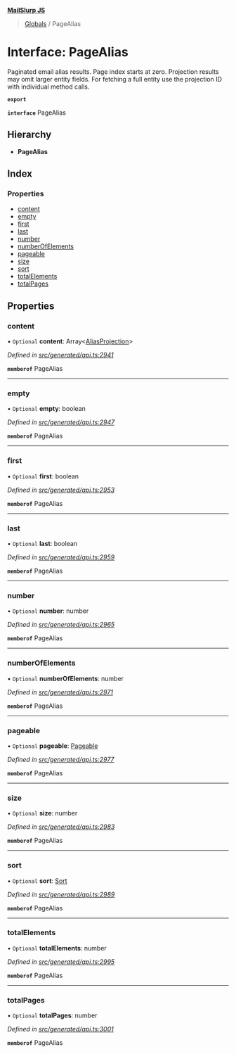 **[MailSlurp JS](../README.md)**

> [Globals](../README.md) / PageAlias

# Interface: PageAlias

Paginated email alias results. Page index starts at zero. Projection results may omit larger entity fields. For fetching a full entity use the projection ID with individual method calls.

**`export`** 

**`interface`** PageAlias

## Hierarchy

* **PageAlias**

## Index

### Properties

* [content](pagealias.md#content)
* [empty](pagealias.md#empty)
* [first](pagealias.md#first)
* [last](pagealias.md#last)
* [number](pagealias.md#number)
* [numberOfElements](pagealias.md#numberofelements)
* [pageable](pagealias.md#pageable)
* [size](pagealias.md#size)
* [sort](pagealias.md#sort)
* [totalElements](pagealias.md#totalelements)
* [totalPages](pagealias.md#totalpages)

## Properties

### content

• `Optional` **content**: Array\<[AliasProjection](aliasprojection.md)>

*Defined in [src/generated/api.ts:2941](https://github.com/mailslurp/mailslurp-client/blob/67ec74c/src/generated/api.ts#L2941)*

**`memberof`** PageAlias

___

### empty

• `Optional` **empty**: boolean

*Defined in [src/generated/api.ts:2947](https://github.com/mailslurp/mailslurp-client/blob/67ec74c/src/generated/api.ts#L2947)*

**`memberof`** PageAlias

___

### first

• `Optional` **first**: boolean

*Defined in [src/generated/api.ts:2953](https://github.com/mailslurp/mailslurp-client/blob/67ec74c/src/generated/api.ts#L2953)*

**`memberof`** PageAlias

___

### last

• `Optional` **last**: boolean

*Defined in [src/generated/api.ts:2959](https://github.com/mailslurp/mailslurp-client/blob/67ec74c/src/generated/api.ts#L2959)*

**`memberof`** PageAlias

___

### number

• `Optional` **number**: number

*Defined in [src/generated/api.ts:2965](https://github.com/mailslurp/mailslurp-client/blob/67ec74c/src/generated/api.ts#L2965)*

**`memberof`** PageAlias

___

### numberOfElements

• `Optional` **numberOfElements**: number

*Defined in [src/generated/api.ts:2971](https://github.com/mailslurp/mailslurp-client/blob/67ec74c/src/generated/api.ts#L2971)*

**`memberof`** PageAlias

___

### pageable

• `Optional` **pageable**: [Pageable](pageable.md)

*Defined in [src/generated/api.ts:2977](https://github.com/mailslurp/mailslurp-client/blob/67ec74c/src/generated/api.ts#L2977)*

**`memberof`** PageAlias

___

### size

• `Optional` **size**: number

*Defined in [src/generated/api.ts:2983](https://github.com/mailslurp/mailslurp-client/blob/67ec74c/src/generated/api.ts#L2983)*

**`memberof`** PageAlias

___

### sort

• `Optional` **sort**: [Sort](sort.md)

*Defined in [src/generated/api.ts:2989](https://github.com/mailslurp/mailslurp-client/blob/67ec74c/src/generated/api.ts#L2989)*

**`memberof`** PageAlias

___

### totalElements

• `Optional` **totalElements**: number

*Defined in [src/generated/api.ts:2995](https://github.com/mailslurp/mailslurp-client/blob/67ec74c/src/generated/api.ts#L2995)*

**`memberof`** PageAlias

___

### totalPages

• `Optional` **totalPages**: number

*Defined in [src/generated/api.ts:3001](https://github.com/mailslurp/mailslurp-client/blob/67ec74c/src/generated/api.ts#L3001)*

**`memberof`** PageAlias
